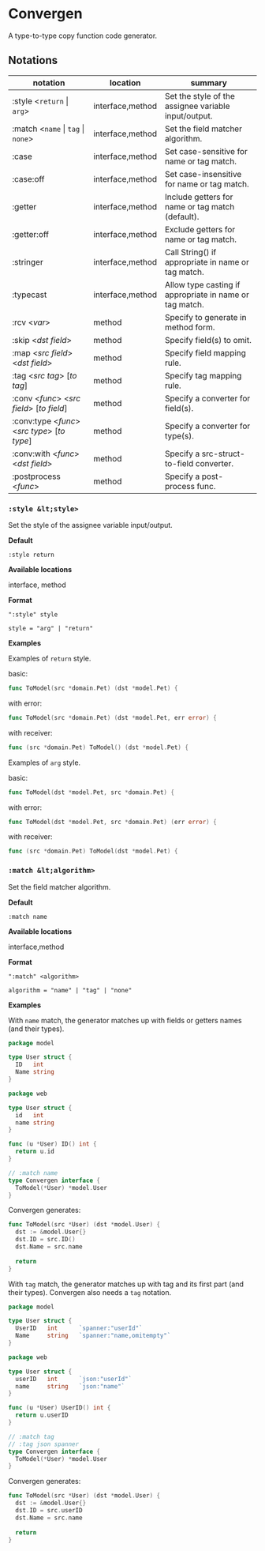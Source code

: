 Convergen
=========

A type-to-type copy function code generator.

Notations
---------

| notation                                           | location         | summary                                                 |
|----------------------------------------------------|------------------|---------------------------------------------------------|
| :style &lt;`return` &#124; `arg`>                  | interface,method | Set the style of the assignee variable input/output.    |
| :match &lt;`name` &#124; `tag` &#124; `none`>      | interface,method | Set the field matcher algorithm.                        |
| :case                                              | interface,method | Set case-sensitive for name or tag match.               |
| :case:off                                          | interface,method | Set case-insensitive for name or tag match.             |
| :getter                                            | interface,method | Include getters for name or tag match (default).        |
| :getter:off                                        | interface,method | Exclude getters for name or tag match.                  |
| :stringer                                          | interface,method | Call String() if appropriate in name or tag match.      |
| :typecast                                          | interface,method | Allow type casting if appropriate in name or tag match. |
| :rcv &lt;_var_>                                    | method           | Specify to generate in method form.                     |
| :skip &lt;_dst field_>                             | method           | Specify field(s) to omit.                               |
| :map &lt;_src field_> &lt;_dst field_>             | method           | Specify field mapping rule.                             |
| :tag &lt;_src tag_> [_to tag_]                     | method           | Specify tag mapping rule.                               |
| :conv &lt;_func_> &lt;_src field_> [_to field_]    | method           | Specify a converter for field(s).                       |
| :conv:type &lt;_func_> &lt;_src type_> [_to type_] | method           | Specify a converter for type(s).                        |
| :conv:with &lt;_func_> &lt;_dst field_>            | method           | Specify a src-struct-to-field converter.                |
| :postprocess &lt;_func_>                           | method           | Specify a post-process func.                            |

### `:style &lt;style>`

Set the style of the assignee variable input/output.

__Default__

`:style return`

__Available locations__

interface, method

__Format__

```text
":style" style

style = "arg" | "return"
```

__Examples__

Examples of `return` style.

basic:

```go
func ToModel(src *domain.Pet) (dst *model.Pet) {
```

with error:

```go
func ToModel(src *domain.Pet) (dst *model.Pet, err error) {
```

with receiver:

```go
func (src *domain.Pet) ToModel() (dst *model.Pet) {
```

Examples of `arg` style.

basic:

```go
func ToModel(dst *model.Pet, src *domain.Pet) {
```

with error:

```go
func ToModel(dst *model.Pet, src *domain.Pet) (err error) {
```

with receiver:

```go
func (src *domain.Pet) ToModel(dst *model.Pet) {
```

### `:match &lt;algorithm>`

Set the field matcher algorithm.

__Default__

`:match name`

__Available locations__

interface,method

__Format__

```text
":match" <algorithm>

algorithm = "name" | "tag" | "none"
```

__Examples__

With `name` match, the generator matches up with fields or getters names (and their types).

```go
package model

type User struct {
  ID   int
  Name string
}

package web

type User struct {
  id   int
  name string
}

func (u *User) ID() int {
  return u.id
}

// :match name 
type Convergen interface {
  ToModel(*User) *model.User
}
```

Convergen generates:

```go
func ToModel(src *User) (dst *model.User) {
  dst := &model.User{}
  dst.ID = src.ID()
  dst.Name = src.name
  
  return
}
```

With `tag` match, the generator matches up with tag and its first part (and their types).
Convergen also needs a `tag` notation.

```go
package model

type User struct {
  UserID   int      `spanner:"userId"`
  Name     string   `spanner:"name,omitempty"`
}

package web

type User struct {
  userID   int      `json:"userId"`
  name     string   `json:"name"`
}

func (u *User) UserID() int {
  return u.userID
}

// :match tag
// :tag json spanner
type Convergen interface {
  ToModel(*User) *model.User
}
```

Convergen generates:

```go
func ToModel(src *User) (dst *model.User) {
  dst := &model.User{}
  dst.ID = src.userID
  dst.Name = src.name
  
  return
}
```
